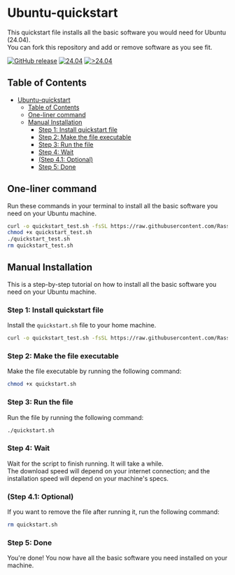 # Ubuntu-quickstart

This quickstart file installs all the basic software you would need for Ubuntu (24.04).\
You can fork this repository and add or remove software as you see fit.

[![GitHub release](https://img.shields.io/github/release/RasseTheBoy/Ubuntu-quickstart?include_prereleases=&sort=semver&color=blue)](https://github.com/RasseTheBoy/Ubuntu-quickstart/releases/)
[![24.04](https://img.shields.io/badge/24.04-working-green)](https://github.com/RasseTheBoy/Ubuntu-quickstart/releases/)
[![>24.04](https://img.shields.io/badge/%3E24.04-not%20tested-red)](https://github.com/RasseTheBoy/Ubuntu-quickstart/releases/)

## Table of Contents

- [Ubuntu-quickstart](#ubuntu-quickstart)
  - [Table of Contents](#table-of-contents)
  - [One-liner command](#one-liner-command)
  - [Manual Installation](#manual-installation)
    - [Step 1: Install quickstart file](#step-1-install-quickstart-file)
    - [Step 2: Make the file executable](#step-2-make-the-file-executable)
    - [Step 3: Run the file](#step-3-run-the-file)
    - [Step 4: Wait](#step-4-wait)
    - [(Step 4.1: Optional)](#step-41-optional)
    - [Step 5: Done](#step-5-done)

## One-liner command

Run these commands in your terminal to install all the basic software you need on your Ubuntu machine.

```bash
curl -o quickstart_test.sh -fsSL https://raw.githubusercontent.com/RasseTheBoy/Ubuntu-quickstart/main/quickstart.sh
chmod +x quickstart_test.sh
./quickstart_test.sh
rm quickstart_test.sh
```

## Manual Installation

This is a step-by-step tutorial on how to install all the basic software you need on your Ubuntu machine.

### Step 1: Install quickstart file

Install the `quickstart.sh` file to your home machine.

```bash
curl -o quickstart_test.sh -fsSL https://raw.githubusercontent.com/RasseTheBoy/Ubuntu-quickstart/main/quickstart.sh
```

### Step 2: Make the file executable

Make the file executable by running the following command:

```bash
chmod +x quickstart.sh
```

### Step 3: Run the file

Run the file by running the following command:

```bash
./quickstart.sh
```

### Step 4: Wait

Wait for the script to finish running. It will take a while.\
The download speed will depend on your internet connection;
and the installation speed will depend on your machine's specs.

### (Step 4.1: Optional)

If you want to remove the file after running it, run the following command:

```bash
rm quickstart.sh
```

### Step 5: Done

You're done! You now have all the basic software you need installed on your machine.
